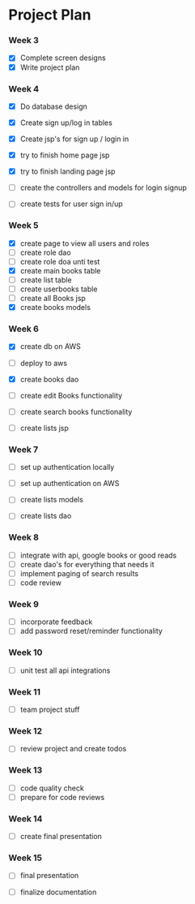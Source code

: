 # Project Plan

### Week 3
- [x] Complete screen designs
- [x] Write project plan

### Week 4
- [x] Do database design
- [x] Create sign up/log in tables
- [x] Create jsp's for sign up / login in
- [x] try to finish home page jsp
- [x] try to finish landing page jsp
- [ ] create the controllers and models for login signup
- [ ] create tests for user sign in/up


### Week 5
- [x] create page to view all users and roles
- [ ] create role dao
- [ ] create role doa unti test
- [x] create main books table
- [ ] create list table
- [ ] create userbooks table
- [ ] create all Books jsp
- [x] create books models

### Week 6
- [x] create db on AWS
- [ ] deploy to aws
- [x] create books dao
- [ ] create edit Books functionality
- [ ] create search books functionality
- [ ] create lists jsp


### Week 7

- [ ] set up authentication locally
- [ ] set up authentication on AWS
- [ ] create lists models
- [ ] create lists dao


### Week 8
- [ ] integrate with api, google books or good reads
- [ ] create dao's for everything that needs it
- [ ] implement paging of search results
- [ ] code review

### Week 9
- [ ] incorporate feedback
- [ ] add password reset/reminder functionality

### Week 10
- [ ] unit test all api integrations

### Week 11
- [ ] team project stuff
 
### Week 12
- [ ] review project and create todos

### Week 13
- [ ] code quality check
- [ ] prepare for code reviews

### Week 14
- [ ] create final presentation

### Week 15
- [ ] final presentation
- [ ] finalize documentation

